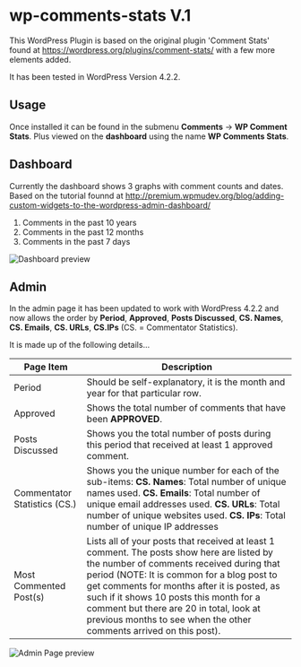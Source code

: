 # wp-comments-stats V.1

This WordPress Plugin is based on the original plugin 'Comment Stats' found at https://wordpress.org/plugins/comment-stats/ with a few more elements added.

It has been tested in WordPress Version 4.2.2.

Usage
----------
Once installed it can be found in the submenu **Comments** -> **WP Comment Stats**. Plus viewed on the **dashboard** using the name **WP Comments Stats**.

Dashboard
----------
Currently the dashboard shows 3 graphs with comment counts and dates.
Based on the tutorial founnd at http://premium.wpmudev.org/blog/adding-custom-widgets-to-the-wordpress-admin-dashboard/

1. Comments in the past 10 years
2. Comments in the past 12 months
3. Comments in the past 7 days

![Dashboard preview](http://www.grafxflow.co.uk/images/github/wp-comment-stats/dashboard-wp-comment-stats.jpg)

Admin
----------
In the admin page it has been updated to work with WordPress 4.2.2 and now allows the order by **Period**, **Approved**, **Posts Discussed**, **CS. Names**, **CS. Emails**, **CS. URLs**, **CS.IPs** (CS. = Commentator Statistics).

It is made up of the following details...

Page Item | Description
------------ | -------------
Period | Should be self-explanatory, it is the month and year for that particular row.
Approved | Shows the total number of comments that have been **APPROVED**.
Posts Discussed | Shows you the total number of posts during this period that received at least 1 approved comment.
Commentator Statistics (CS.) | Shows you the unique number for each of the sub-items: **CS. Names**: Total number of unique names used. **CS. Emails**: Total number of unique email addresses used. **CS. URLs**: Total number of unique websites used. **CS. IPs**: Total number of unique IP addresses
Most Commented Post(s) | Lists all of your posts that received at least 1 comment. The posts show here are listed by the number of comments received during that period (NOTE: It is common for a blog post to get comments for months after it is posted, as such if it shows 10 posts this month for a comment but there are 20 in total, look at previous months to see when the other comments arrived on this post).

![Admin Page preview](http://www.grafxflow.co.uk/images/github/wp-comment-stats/admin-wp-comment-stats.jpg)

